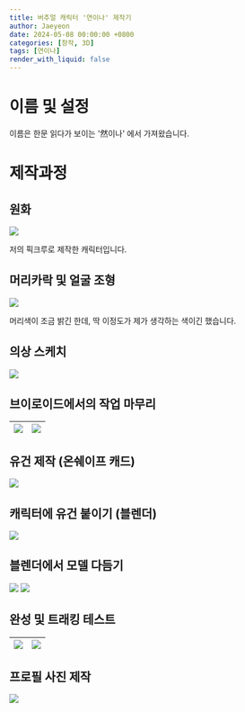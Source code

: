 ```yaml
---
title: 버추얼 캐릭터 '연이나' 제작기
author: Jaeyeon
date: 2024-05-08 00:00:00 +0800
categories: [창작, 3D]
tags: [연이나]
render_with_liquid: false
---
```


# 이름 및 설정

이름은 한문 읽다가 보이는 '然이나' 에서 가져왔습니다.

# 제작과정

## 원화

![](https://peachtart2.s3.ap-northeast-1.amazonaws.com/tart/thumbnail-00a28821-b122-4e4e-bf2c-c02a45469693.webp)

저의 픽크루로 제작한 캐릭터입니다.

## 머리카락 및 얼굴 조형

![](https://peachtart2.s3.ap-northeast-1.amazonaws.com/tart/thumbnail-6ec95a7f-db69-4884-ae5c-063408930f34.webp)

머리색이 조금 밝긴 한데, 딱 이정도가 제가 생각하는 색이긴 했습니다.

## 의상 스케치

![](https://peachtart2.s3.ap-northeast-1.amazonaws.com/tart/webpublic-536bfc09-4e3c-4ba3-833e-78dca6f27fed.png)

## 브이로이드에서의 작업 마무리

| ![](https://peachtart2.s3.ap-northeast-1.amazonaws.com/tart/webpublic-83062f1d-c0da-4175-b841-4e73df000f4f.png) | ![](https://peachtart2.s3.ap-northeast-1.amazonaws.com/tart/webpublic-cc4e8390-ba94-4339-9b0f-de099357e6e8.png) |
| --------------------------------------------------------------------------------------------------------------- | --------------------------------------------------------------------------------------------------------------- |

## 유건 제작 (온쉐이프 캐드)

![](https://peachtart2.s3.ap-northeast-1.amazonaws.com/tart/087a6feb-3edf-4e34-9394-391352516764.webp)

## 캐릭터에 유건 붙이기 (블렌더)

![](https://peachtart2.s3.ap-northeast-1.amazonaws.com/tart/41523b30-9e1b-4706-a22c-47c399bb25f1.webp)

## 블렌더에서 모델 다듬기

![](https://peachtart2.s3.ap-northeast-1.amazonaws.com/tart/c3eec88c-dc68-4e16-bf5e-34cf2362a9b7.webp)
![](https://peachtart2.s3.ap-northeast-1.amazonaws.com/tart/90535e18-0a77-44d3-b981-b3af6a44d3d2.webp)

## 완성 및 트래킹 테스트

| ![](https://peachtart2.s3.ap-northeast-1.amazonaws.com/tart/7e591bf7-c204-4389-8f6e-2fed727e7511.webp) | ![](https://peachtart2.s3.ap-northeast-1.amazonaws.com/tart/fe21f4a3-6843-4b55-b287-a683b056efbd.webp) |
| ------------------------------------------------------------------------------------------------------ | ------------------------------------------------------------------------------------------------------ |

## 프로필 사진 제작

![](https://peachtart2.s3.ap-northeast-1.amazonaws.com/tart/webpublic-c04fc17d-ce2c-4068-be9a-ae5d3dd70837.png)
